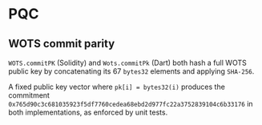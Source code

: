 # PQC

## WOTS commit parity

`WOTS.commitPK` (Solidity) and `Wots.commitPk` (Dart) both hash a full WOTS
public key by concatenating its 67 `bytes32` elements and applying `SHA-256`.

A fixed public key vector where `pk[i] = bytes32(i)` produces the commitment
`0x765d90c3c681035923f5df7760cedea68ebd2d977fc22a3752839104c6b33176` in both
implementations, as enforced by unit tests.
